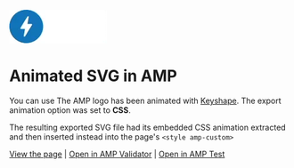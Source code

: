 ![](preview.gif)

# Animated SVG in AMP

You can use The AMP logo has been animated with [Keyshape](https://www.keyshapeapp.com). The export animation option was set to **CSS**.

The resulting exported SVG file had its embedded CSS animation extracted and then inserted instead into the page's ``<style amp-custom>``



[View the page](https://jayholtslander.github.io/Animated-SVG-in-AMP/) | 
[Open in AMP Validator](https://validator.ampproject.org/#url=https%3A%2F%2Fjayholtslander.github.io%2FAnimated-SVG-in-AMP%2F) | [Open in AMP Test](https://search.google.com/test/amp?id=d0CJ1KjcAhXPAtm3jyC-Rg)
